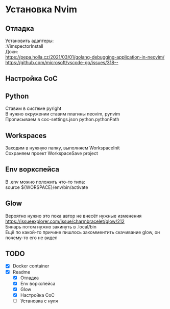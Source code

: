 # Установка Nvim
## Отладка
Установить адаптеры:  
:VimspectorInstall  
Доки:  
https://pepa.holla.cz/2021/03/01/golang-debugging-application-in-neovim/  
https://github.com/microsoft/vscode-go/issues/318--
## Настройка CoC
## Python
Ставим в системе pyright  
В нужно окружении ставим плагины neovim, pynvim  
Прописываем в coc-settings.json  python.pythonPath
## Workspaces
Заходим в нужную папку, выполняем WorkspaceInit  
Сохраняем проект WorkspaceSave project  
## Env воркспейса  
В .env можно положить что-то типа:  
source ${WORSPACE}/env/bin/activate  
## Glow
Вероятно нужно это пока автор не внесёт нужные изменения https://issueexplorer.com/issue/charmbracelet/glow/212  
Бинарь потом нужно закинуть в .local/bin  
Ещё по какой-то причине пишлось закомментить скачивание glow, он почему-то его не видел

## TODO
- [X] Docker container
- [X] Readme
    - [X] Отладка
    - [X] Env воркспейса
    - [X] Glow
    - [X] Настройка CoC
    - [ ] Установка с нуля
